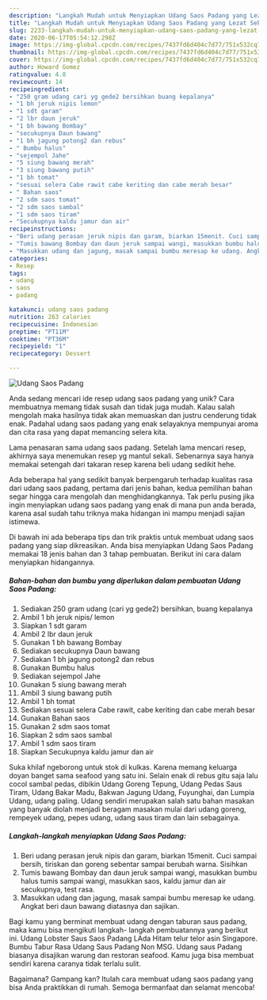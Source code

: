 ```yaml
---
description: "Langkah Mudah untuk Menyiapkan Udang Saos Padang yang Lezat Sekali"
title: "Langkah Mudah untuk Menyiapkan Udang Saos Padang yang Lezat Sekali"
slug: 2233-langkah-mudah-untuk-menyiapkan-udang-saos-padang-yang-lezat-sekali
date: 2020-06-17T05:54:12.298Z
image: https://img-global.cpcdn.com/recipes/7437fd6d404c7d77/751x532cq70/udang-saos-padang-foto-resep-utama.jpg
thumbnail: https://img-global.cpcdn.com/recipes/7437fd6d404c7d77/751x532cq70/udang-saos-padang-foto-resep-utama.jpg
cover: https://img-global.cpcdn.com/recipes/7437fd6d404c7d77/751x532cq70/udang-saos-padang-foto-resep-utama.jpg
author: Howard Gomez
ratingvalue: 4.8
reviewcount: 14
recipeingredient:
- "250 gram udang cari yg gede2 bersihkan buang kepalanya"
- "1 bh jeruk nipis lemon"
- "1 sdt garam"
- "2 lbr daun jeruk"
- "1 bh bawang Bombay"
- "secukupnya Daun bawang"
- "1 bh jagung potong2 dan rebus"
- " Bumbu halus"
- "sejempol Jahe"
- "5 siung bawang merah"
- "3 siung bawang putih"
- "1 bh tomat"
- "sesuai selera Cabe rawit cabe keriting dan cabe merah besar"
- " Bahan saos"
- "2 sdm saos tomat"
- "2 sdm saos sambal"
- "1 sdm saos tiram"
- "Secukupnya kaldu jamur dan air"
recipeinstructions:
- "Beri udang perasan jeruk nipis dan garam, biarkan 15menit. Cuci sampai bersih, tiriskan dan goreng sebentar sampai berubah warna. Sisihkan"
- "Tumis bawang Bombay dan daun jeruk sampai wangi, masukkan bumbu halus tumis sampai wangi, masukkan saos, kaldu jamur dan air secukupnya, test rasa."
- "Masukkan udang dan jagung, masak sampai bumbu meresap ke udang. Angkat beri daun bawang diatasnya dan sajikan."
categories:
- Resep
tags:
- udang
- saos
- padang

katakunci: udang saos padang 
nutrition: 263 calories
recipecuisine: Indonesian
preptime: "PT11M"
cooktime: "PT36M"
recipeyield: "1"
recipecategory: Dessert

---
```



![Udang Saos Padang](https://img-global.cpcdn.com/recipes/7437fd6d404c7d77/751x532cq70/udang-saos-padang-foto-resep-utama.jpg)

Anda sedang mencari ide resep udang saos padang yang unik? Cara membuatnya memang tidak susah dan tidak juga mudah. Kalau salah mengolah maka hasilnya tidak akan memuaskan dan justru cenderung tidak enak. Padahal udang saos padang yang enak selayaknya mempunyai aroma dan cita rasa yang dapat memancing selera kita.

Lama penasaran sama udang saos padang. Setelah lama mencari resep, akhirnya saya menemukan resep yg mantul sekali. Sebenarnya saya hanya memakai setengah dari takaran resep karena beli udang sedikit hehe.

Ada beberapa hal yang sedikit banyak berpengaruh terhadap kualitas rasa dari udang saos padang, pertama dari jenis bahan, kedua pemilihan bahan segar hingga cara mengolah dan menghidangkannya. Tak perlu pusing jika ingin menyiapkan udang saos padang yang enak di mana pun anda berada, karena asal sudah tahu triknya maka hidangan ini mampu menjadi sajian istimewa.


Di bawah ini ada beberapa tips dan trik praktis untuk membuat udang saos padang yang siap dikreasikan. Anda bisa menyiapkan Udang Saos Padang memakai 18 jenis bahan dan 3 tahap pembuatan. Berikut ini cara dalam menyiapkan hidangannya.

<!--inarticleads1-->

##### Bahan-bahan dan bumbu yang diperlukan dalam pembuatan Udang Saos Padang:

1. Sediakan 250 gram udang (cari yg gede2) bersihkan, buang kepalanya
1. Ambil 1 bh jeruk nipis/ lemon
1. Siapkan 1 sdt garam
1. Ambil 2 lbr daun jeruk
1. Gunakan 1 bh bawang Bombay
1. Sediakan secukupnya Daun bawang
1. Sediakan 1 bh jagung potong2 dan rebus
1. Gunakan  Bumbu halus
1. Sediakan sejempol Jahe
1. Gunakan 5 siung bawang merah
1. Ambil 3 siung bawang putih
1. Ambil 1 bh tomat
1. Sediakan sesuai selera Cabe rawit, cabe keriting dan cabe merah besar
1. Gunakan  Bahan saos
1. Gunakan 2 sdm saos tomat
1. Siapkan 2 sdm saos sambal
1. Ambil 1 sdm saos tiram
1. Siapkan Secukupnya kaldu jamur dan air


Suka khilaf ngeborong untuk stok di kulkas. Karena memang keluarga doyan banget sama seafood yang satu ini. Selain enak di rebus gitu saja lalu cocol sambal pedas, dibikin Udang Goreng Tepung, Udang Pedas Saus Tiram, Udang Bakar Madu, Bakwan Jagung Udang, Fuyunghai, dan Lumpia Udang, udang paling. Udang sendiri merupakan salah satu bahan masakan yang banyak diolah menjadi beragam masakan mulai dari udang goreng, rempeyek udang, pepes udang, udang saus tiram dan lain sebagainya. 

<!--inarticleads2-->

##### Langkah-langkah menyiapkan Udang Saos Padang:

1. Beri udang perasan jeruk nipis dan garam, biarkan 15menit. Cuci sampai bersih, tiriskan dan goreng sebentar sampai berubah warna. Sisihkan
1. Tumis bawang Bombay dan daun jeruk sampai wangi, masukkan bumbu halus tumis sampai wangi, masukkan saos, kaldu jamur dan air secukupnya, test rasa.
1. Masukkan udang dan jagung, masak sampai bumbu meresap ke udang. Angkat beri daun bawang diatasnya dan sajikan.


Bagi kamu yang berminat membuat udang dengan taburan saus padang, maka kamu bisa mengikuti langkah- langkah pembuatannya yang berikut ini. Udang Lobster Saus Saos Padang LAda Hitam telur telor asin Singapore. Bumbu Tabur Rasa Udang Saus Padang Non MSG. Udang saus Padang biasanya disajikan warung dan restoran seafood. Kamu juga bisa membuat sendiri karena caranya tidak terlalu sulit. 

Bagaimana? Gampang kan? Itulah cara membuat udang saos padang yang bisa Anda praktikkan di rumah. Semoga bermanfaat dan selamat mencoba!
